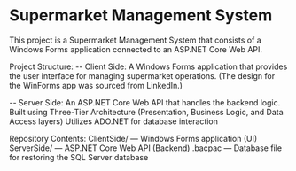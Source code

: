 # Supermarket Management System
This project is a Supermarket Management System that consists of a Windows Forms application connected to an ASP.NET Core Web API.

Project Structure:
-- Client Side:
A Windows Forms application that provides the user interface for managing supermarket operations.
(The design for the WinForms app was sourced from LinkedIn.)

-- Server Side:
An ASP.NET Core Web API that handles the backend logic.
Built using Three-Tier Architecture (Presentation, Business Logic, and Data Access layers)
Utilizes ADO.NET for database interaction

Repository Contents:
ClientSide/ — Windows Forms application (UI)
ServerSide/ — ASP.NET Core Web API (Backend)
.bacpac — Database file for restoring the SQL Server database
